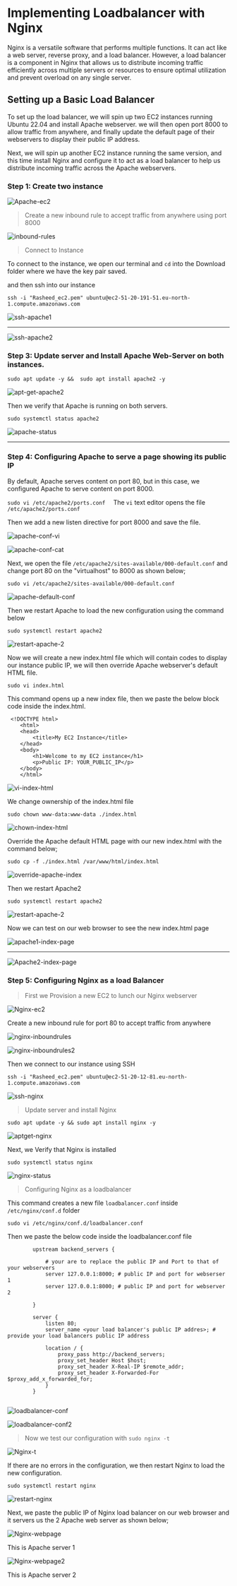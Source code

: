 # Implementing Loadbalancer with Nginx

Nginx is a versatile software that performs multiple functions. It can act like a web server, reverse proxy, and a load balancer. However, a load balancer is a component in Nginx that allows us to distribute incoming traffic efficiently across multiple servers or resources to ensure optimal utilization and prevent overload on any single server. 

## Setting up a Basic Load Balancer

To set up the load balancer, we will spin up two EC2 instances running Ubuntu 22.04 and install Apache webserver. we will then open port 8000 to allow traffic from anywhere, and finally update the default page of their webservers to display their public IP address. 

Next, we will spin up another EC2 instance running the same version, and this time install Nginx and configure it to act as a load balancer to help us distribute incoming traffic across the Apache webservers. 

### Step 1: Create two instance 

![Apache-ec2](images/Apache-ec2.png)

> Create a new inbound rule to accept traffic from anywhere using port 8000

![inbound-rules](images/inbound-rules.png)

> Connect to Instance

To connect to the instance, we open our terminal and `cd` into the Download folder where we have the key pair saved. 

and then ssh into our instance

`ssh -i "Rasheed_ec2.pem" ubuntu@ec2-51-20-191-51.eu-north-1.compute.amazonaws.com`

![ssh-apache1](images/ssh-apache1.png)

---

![ssh-apache2](<images/ssh apache2.png>)


### Step 3: Update server and Install Apache Web-Server on both instances. 

`sudo apt update -y &&  sudo apt install apache2 -y
`

![apt-get-apache2](images/apt-get-apache2.png)

Then we verify that Apache is running on both servers. 

`sudo systemctl status apache2
`

![apache-status](images/apache-status.png)

---

### Step 4: Configuring Apache to serve a page showing its public IP

By default, Apache serves content on port 80, but in this case, we configured Apache to serve content on port 8000. 

`sudo vi /etc/apache2/ports.conf 
`
The `vi` text editor opens the file `/etc/apache2/ports.conf`

Then we add a new listen directive for port 8000 and save the file. 

![apache-conf-vi](images/apache-conf.png)

![apache-conf-cat](images/apache-conf2.png)

Next, we open the file `/etc/apache2/sites-available/000-default.conf` and change port 80 on the "virtualhost" to 8000 as shown below;

`sudo vi /etc/apache2/sites-available/000-default.conf
`

![apache-default-conf](images/apache-default-conf.png)


Then we restart Apache to load the new configuration using the command below 

`sudo systemctl restart apache2
`

![restart-apache-2](images/rerstart-apache-2.png)

Now we will create a new index.html file which will contain codes to display our instance public IP, we will then override Apache webserver's default HTML file.

`sudo vi index.html
`

This command opens up a new index file, then we paste the below block code inside the index.html.

```       
 <!DOCTYPE html>
    <html>
    <head>
        <title>My EC2 Instance</title>
    </head>
    <body>
        <h1>Welcome to my EC2 instance</h1>
        <p>Public IP: YOUR_PUBLIC_IP</p>
    </body>
    </html>

```

![vi-index-html](images/vi-index-html.png)

We change ownership of the index.html file 

`sudo chown www-data:www-data ./index.html
`

![chown-index-html](images/chown-index-html.png)

Override the Apache default HTML page with our new index.html with the command below; 

`sudo cp -f ./index.html /var/www/html/index.html
`

![override-apache-index](images/override-apache-index.png)

Then we restart Apache2

`sudo systemctl restart apache2
`

![restart-apache-2](images/3restart-apache-2.png)

Now we can test on our web browser to see the new index.html page

![apache1-index-page](images/apache1-index-page.png)

---

![Apache2-index-page](images/apache2-index-page.png)


### Step 5: Configuring Nginx as a load Balancer

> First we Provision a new EC2 to lunch our Nginx webserver

![Nginx-ec2](images/Nginx-ec2.png)

Create a new inbound rule for port 80 to accept traffic from anywhere

![nginx-inboundrules](images/Nginx-inboundrules.png)

![nginx-inboundrules2](images/Nginx-inbundrules2.png)

Then we connect to our instance using SSH

`ssh -i "Rasheed_ec2.pem" ubuntu@ec2-51-20-12-81.eu-north-1.compute.amazonaws.com`

![ssh-nginx](images/ssh-nginx.png)

> Update server and install Nginx

`sudo apt update -y && sudo apt install nginx -y
`

![aptget-nginx](images/aptget-nginx.png)

Next, we Verify that Nginx is installed

`sudo systemctl status nginx
`

![nginx-status](images/nginx-status.png)

> Configuring Nginx as a loadbalancer

This command creates a new file `loadbalancer.conf` inside `/etc/nginx/conf.d` folder

`sudo vi /etc/nginx/conf.d/loadbalancer.conf
`

Then we paste the below code inside the loadbalancer.conf file

```        
        upstream backend_servers {

            # your are to replace the public IP and Port to that of your webservers
            server 127.0.0.1:8000; # public IP and port for webserser 1
            server 127.0.0.1:8000; # public IP and port for webserver 2

        }

        server {
            listen 80;
            server_name <your load balancer's public IP addres>; # provide your load balancers public IP address

            location / {
                proxy_pass http://backend_servers;
                proxy_set_header Host $host;
                proxy_set_header X-Real-IP $remote_addr;
                proxy_set_header X-Forwarded-For $proxy_add_x_forwarded_for;
            }
        }
    
```

![loadbalancer-conf](images/loadbalancer-conf.png)

![loadbalancer-conf2](images/loadbalancer-conf2.png)

> Now we test our configuration with `sudo nginx -t
`

![Nginx-t](images/nginx-t.png)

If there are no errors in the configuration, we then restart Nginx to load the new configuration. 

`sudo systemctl restart nginx
`

![restart-nginx](images/restart-nginx.png)

Next, we paste the public IP of Nginx load balancer on our web browser and it servers us the 2 Apache web server as shown below; 

![Nginx-webpage](images/Nginx-webpage.png)

This is Apache server 1

![Nginx-webpage2](images/Nginx-webpage2.png)

This is Apache server 2
